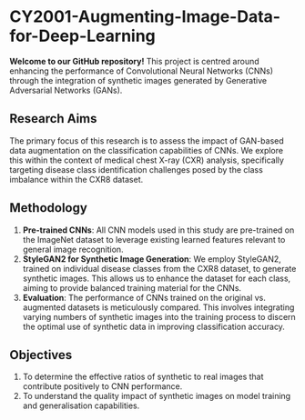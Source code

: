 # CY2001-Augmenting-Image-Data-for-Deep-Learning

**Welcome to our GitHub repository!** This project is centred around enhancing the performance of Convolutional Neural Networks (CNNs) through the integration of synthetic images generated by Generative Adversarial Networks (GANs).

## Research Aims

The primary focus of this research is to assess the impact of GAN-based data augmentation on the classification capabilities of CNNs. We explore this within the context of medical chest X-ray (CXR) analysis, specifically targeting disease class identification challenges posed by the class imbalance within the CXR8 dataset.

## Methodology

1. **Pre-trained CNNs**: All CNN models used in this study are pre-trained on the ImageNet dataset to leverage existing learned features relevant to general image recognition.
2. **StyleGAN2 for Synthetic Image Generation**: We employ StyleGAN2, trained on individual disease classes from the CXR8 dataset, to generate synthetic images. This allows us to enhance the dataset for each class, aiming to provide balanced training material for the CNNs.
3. **Evaluation**: The performance of CNNs trained on the original vs. augmented datasets is meticulously compared. This involves integrating varying numbers of synthetic images into the training process to discern the optimal use of synthetic data in improving classification accuracy.

## Objectives

1. To determine the effective ratios of synthetic to real images that contribute positively to CNN performance.
2. To understand the quality impact of synthetic images on model training and generalisation capabilities.
